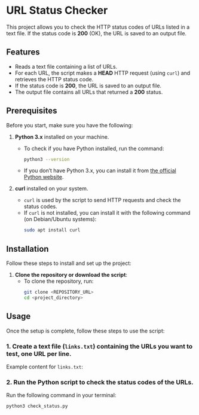 # URL Status Checker

This project allows you to check the HTTP status codes of URLs listed in a text file. If the status code is **200** (OK), the URL is saved to an output file.

## Features

- Reads a text file containing a list of URLs.
- For each URL, the script makes a **HEAD** HTTP request (using `curl`) and retrieves the HTTP status code.
- If the status code is **200**, the URL is saved to an output file.
- The output file contains all URLs that returned a **200** status.

## Prerequisites

Before you start, make sure you have the following:

1. **Python 3.x** installed on your machine.
   - To check if you have Python installed, run the command:
     ```bash
     python3 --version
     ```
   - If you don’t have Python 3.x, you can install it from [the official Python website](https://www.python.org/downloads/).

2. **curl** installed on your system.
   - `curl` is used by the script to send HTTP requests and check the status codes.
   - If `curl` is not installed, you can install it with the following command (on Debian/Ubuntu systems):
     ```bash
     sudo apt install curl
     ```

## Installation

Follow these steps to install and set up the project:

1. **Clone the repository or download the script**:
   - To clone the repository, run:
     ```bash
     git clone <REPOSITORY_URL>
     cd <project_directory>
     ```


## Usage

Once the setup is complete, follow these steps to use the script:

### 1. Create a text file (`links.txt`) containing the URLs you want to test, one URL per line.

Example content for `links.txt`:


### 2. Run the Python script to check the status codes of the URLs.

Run the following command in your terminal:

```bash
python3 check_status.py
